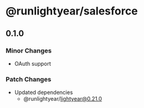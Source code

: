 # @runlightyear/salesforce

## 0.1.0

### Minor Changes

- OAuth support

### Patch Changes

- Updated dependencies
  - @runlightyear/lightyear@0.21.0
